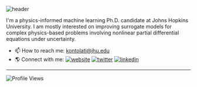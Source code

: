 ![header](https://capsule-render.vercel.app/api?type=waving&color=FFCCCC&height=180&section=header&text=Hi%20There!%20I'm%20Katiana%20✨%20&fontSize=30&fontColor=9A9A9&animation=FadeIn&fontAlignY=38&&descAlignY=80&descAlign=62)

I'm a physics-informed machine learning Ph.D. candidate at Johns Hopkins University. I am mostly interested on improving surrogate models for complex physics-based problems involving nonlinear partial differential equations under uncertainty.

- 📫 How to reach me: [kontolati@jhu.edu](mailto:kontolati@jhu.edu)
- 🌎 Connect with me: [![website](https://img.shields.io/badge/-@website-313131?style=flat&labelColor=313131&logo=safari&logoColor=white&color=313131)](https://www.katianakontolati.com/)  [![twitter](https://img.shields.io/badge/-@kontolati-313131?style=flat&labelColor=313131&logo=twitter&logoColor=white&color=313131)](https://twitter.com/kontolati)  [![linkedin](https://img.shields.io/badge/-@katiana-313131?style=flat&labelColor=313131&logo=LinkedIn&logoColor=white&color=313131)](https://www.linkedin.com/in/katiana-kontolati/)  

---

![Profile Views](https://komarev.com/ghpvc/?username=katiana22&style=flat&color=313131&label=views&labelColor=313131)


